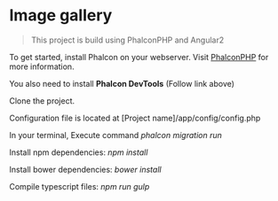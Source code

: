 # Image gallery
>This project is build using PhalconPHP and Angular2

To get started, install Phalcon on your webserver. Visit [PhalconPHP](https://phalconphp.com/en/download) for more information.

You also need to install __Phalcon DevTools__ (Follow link above)

Clone the project.

Configuration file is located at [Project name]/app/config/config.php

In your terminal, Execute command _phalcon migration run_

Install npm dependencies: _npm install_

Install bower dependencies: _bower install_

Compile typescript files: _npm run gulp_

